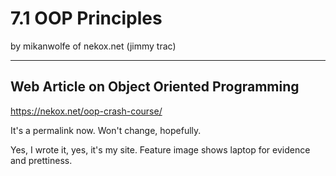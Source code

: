 # 7.1 OOP Principles

by mikanwolfe of nekox.net (jimmy trac)

---



## Web Article on Object Oriented Programming

https://nekox.net/oop-crash-course/

It's a permalink now. Won't change, hopefully.

Yes, I wrote it, yes, it's my site. Feature image shows laptop for evidence and prettiness.

